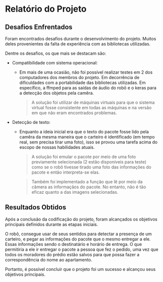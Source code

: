 # Relatório do Projeto

## Desafios Enfrentados

Foram encontrados desafios durante o desenvolvimento do projeto. Muitos deles provenientes da falta de experiência com as bibliotecas utilizadas.

Dentre os desafios, os que mais se destacam são:

- Compatibilidade com sistema operacional: 

    - Em mais de uma ocasião, não foi possível realizar testes em 2 dos computadores dos membros do projeto. Em decorrência de dificuldades com a portabilidade das bibliotecas utilizadas. Em específico, a ffmped para as saídas de áudio do robô e o keras para a detecção dos objetos pela camêra.

        > A solução foi utilizar de máquinas virtuais para que o sistema virtual fosse consistente em todas as máquinas e na versão em que não eram encontrados problemas.

- Detecção de texto:
    - Enquanto a ideia inicial era que o texto do pacote fosse lido pela camêra da mesma maneira que o carteiro é identificado (em tempo real, sem precisa tirar uma foto), isso se provou uma tarefa acima do escopo de nossas habilidades atuais.
        > A solução foi emular o pacote por meio de uma foto previamente selecionada (2 estão disponíveis para teste) como se o robô tivesse tirado uma foto das informações do pacote e então interpreta-se elas.

        > Também foi implementado a função que lê por meio da câmera as informaçãos do pacote. No entanto, não é tão eficaz quanto a das imagens selecionadas. 

## Resultados Obtidos

Após a conclusão da codificação do projeto, foram alcançados os objetivos principais definidos durante as etapas iniciais. 

O robô, consegue usar de seus sentidos para detectar a presença de um carteiro, e pegar as informações do pacote que o mesmo entregar a ele. Essas informações sendo o destinatário e horário de entrega. O que permitiria a ele ir entregar o pacote a pessoa que fez o pedido, uma vez que todos os moradores do prédio estão salvos para que possa fazer a correspondência do nome ao apartamento.

Portanto, é possível concluir que o projeto foi um sucesso e alcançou seus objetivos principais.